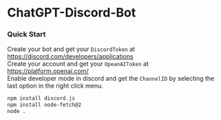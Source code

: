 # ChatGPT-Discord-Bot
### Quick Start
Create your bot and get your ```DiscordToken``` at https://discord.com/developers/applications  
Create your account and get your ```OpeanAIToken``` at https://platform.openai.com/  
Enable developer mode in discord and get the ```ChannelID``` by selecting the last option in the right click menu.

```bash
npm install discord.js
npm install node-fetch@2
node .
```

